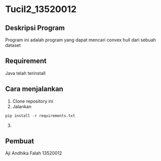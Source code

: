 # Tucil2_13520012

## Deskripsi Program
Program ini adalah program yang dapat mencari convex hull dari sebuah dataset

## Requirement
Java telah terinstall

## Cara menjalankan
1. Clone repository ini
2. Jalankan
``` python
pip install -r requirements.txt
```
3. 

## Pembuat
Aji Andhika Falah   13520012
